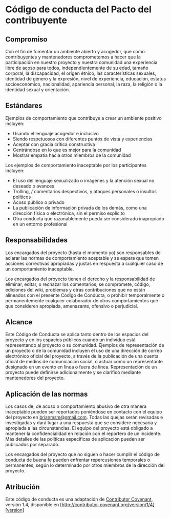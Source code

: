 # Código de conducta del Pacto del contribuyente

## Compromiso

Con el fin de fomentar un ambiente abierto y acogedor, que como contribuyentes y mantenedores comprometemos a hacer que la  participación en nuestro proyecto y nuestra comunidad una experiencia libre de acoso para todos, independientemente de su edad, tamaño corporal, la discapacidad, el origen étnico, las características sexuales, identidad de género y la expresión, nivel de experiencia, educación, estatus socioeconómico, nacionalidad, apariencia personal, la raza, la religión o la identidad sexual y orientación.

## Estándares

Ejemplos de comportamiento que contribuye a crear un ambiente positivo incluyen:

* Usando el lenguaje acogedor e inclusivo
* Siendo respetuosos con diferentes puntos de vista y experiencias
* Aceptar con gracia crítica constructiva
* Centrándose en lo que es mejor para la comunidad
* Mostrar empatía hacia otros miembros de la comunidad

Los ejemplos de comportamiento inaceptable por los participantes incluyen:

* El uso del lenguaje sexualizado o imágenes y la atención sexual no deseado o avances
* Trolling, / comentarios despectivos, y ataques personales o insultos políticos
* Acoso público o privado
* La publicación de información privada de los demás, como una dirección física o electrónica, sin el permiso explícito
* Otra conducta que razonablemente pueda ser considerado inapropiado en un entorno profesional

## Responsabilidades

Los encargados del proyecto (hasta el momento yo) son responsables de aclarar las normas de comportamiento aceptable y se espera que tomen acciones correctivas apropiadas y justas en respuesta a cualquier caso de un comportamiento inaceptable.

Los encargados del proyecto tienen el derecho y la responsabilidad de eliminar, editar, o rechazar los comentarios, se compromete, código, ediciones del wiki, problemas y otras contribuciones que no están alineados con el presente Código de Conducta, o prohibir temporalmente o permanentemente cualquier colaborador de otros comportamientos que que consideren apropiada, amenazante, ofensivo o perjudicial.

## Alcance

Este Código de Conducta se aplica tanto dentro de los espacios del proyecto y en los espacios públicos cuando un individuo está representando al proyecto o su comunidad. Ejemplos de representación de un proyecto o de la comunidad incluyen el uso de una dirección de correo electrónico oficial del proyecto, a través de la publicación de una cuenta oficial de medios de comunicación social, o actuar como un representante designado en un evento en línea o fuera de línea. Representación de un proyecto puede definirse adicionalmente y se clarificó mediante mantenedores del proyecto.

## Aplicación de las normas

Los casos de, de acoso o comportamiento abusivo de otra manera inaceptable pueden ser reportados poniéndose en contacto con el equipo del proyecto en brianmsm@gmail.com. Todas las quejas serán revisadas e investigadas y dará lugar a una respuesta que se considere necesaria y apropiada a las circunstancias. El equipo del proyecto está obligado a mantener la confidencialidad en relación con el reportero de un incidente. Más detalles de las políticas específicas de aplicación pueden ser publicados por separado.

Los encargados del proyecto que no siguen o hacer cumplir el código de conducta de buena fe pueden enfrentar repercusiones temporales o permanentes, según lo determinado por otros miembros de la dirección del proyecto.

## Atribución

Este código de conducta es una adaptación de [Contributor Covenant][homepage], versión 1.4, disponible en [http://contributor-covenant.org/version/1/4][version]

[homepage]: http://contributor-covenant.org
[version]: http://contributor-covenant.org/version/1/4/
